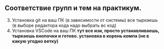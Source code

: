 ## Соответствие групп и тем на практикум.


3. Установка git на ваш ПК (в зависимости от системы)
все тыркаешь (в выборе редактора кода надо выбрать вс код)
4. Установка VSCode на ваш ПК
 **тут все изи, просто устанавливаешь, тыркаешь кнопочки и готово. установка в корень компа (не в какую угодно ветку)**